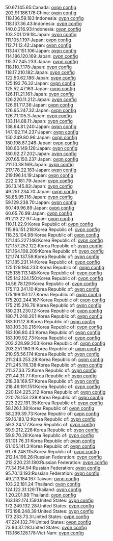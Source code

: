 50.67.145.65:Canada: [ovpn config](vpn/50_67_145_65.ovpn)  
202.91.186.178:China: [ovpn config](vpn/202_91_186_178.ovpn)  
118.136.59.183:Indonesia: [ovpn config](vpn/118_136_59_183.ovpn)  
118.137.36.43:Indonesia: [ovpn config](vpn/118_137_36_43.ovpn)  
140.0.216.93:Indonesia: [ovpn config](vpn/140_0_216_93.ovpn)  
103.201.129.18:Japan: [ovpn config](vpn/103_201_129_18.ovpn)  
111.105.1.197:Japan: [ovpn config](vpn/111_105_1_197.ovpn)  
112.71.12.42:Japan: [ovpn config](vpn/112_71_12_42.ovpn)  
113.147.151.106:Japan: [ovpn config](vpn/113_147_151_106.ovpn)  
114.186.120.169:Japan: [ovpn config](vpn/114_186_120_169.ovpn)  
115.37.245.233:Japan: [ovpn config](vpn/115_37_245_233.ovpn)  
118.110.7.178:Japan: [ovpn config](vpn/118_110_7_178.ovpn)  
118.17.210.182:Japan: [ovpn config](vpn/118_17_210_182.ovpn)  
122.50.62.186:Japan: [ovpn config](vpn/122_50_62_186.ovpn)  
125.192.76.32:Japan: [ovpn config](vpn/125_192_76_32.ovpn)  
125.52.47.163:Japan: [ovpn config](vpn/125_52_47_163.ovpn)  
126.111.21.161:Japan: [ovpn config](vpn/126_111_21_161.ovpn)  
126.220.11.212:Japan: [ovpn config](vpn/126_220_11_212.ovpn)  
126.61.117.36:Japan: [ovpn config](vpn/126_61_117_36.ovpn)  
126.65.247.32:Japan: [ovpn config](vpn/126_65_247_32.ovpn)  
126.71.105.3:Japan: [ovpn config](vpn/126_71_105_3.ovpn)  
133.114.88.11:Japan: [ovpn config](vpn/133_114_88_11.ovpn)  
138.64.81.240:Japan: [ovpn config](vpn/138_64_81_240.ovpn)  
147.192.114.237:Japan: [ovpn config](vpn/147_192_114_237.ovpn)  
150.249.80.96:Japan: [ovpn config](vpn/150_249_80_96.ovpn)  
180.198.87.246:Japan: [ovpn config](vpn/180_198_87_246.ovpn)  
180.60.149.128:Japan: [ovpn config](vpn/180_60_149_128.ovpn)  
180.92.27.202:Japan: [ovpn config](vpn/180_92_27_202.ovpn)  
207.65.150.237:Japan: [ovpn config](vpn/207_65_150_237.ovpn)  
211.10.38.169:Japan: [ovpn config](vpn/211_10_38_169.ovpn)  
217.178.22.183:Japan: [ovpn config](vpn/217_178_22_183.ovpn)  
219.196.14.19:Japan: [ovpn config](vpn/219_196_14_19.ovpn)  
222.0.181.79:Japan: [ovpn config](vpn/222_0_181_79.ovpn)  
36.13.145.83:Japan: [ovpn config](vpn/36_13_145_83.ovpn)  
49.251.234.70:Japan: [ovpn config](vpn/49_251_234_70.ovpn)  
58.85.95.116:Japan: [ovpn config](vpn/58_85_95_116.ovpn)  
59.129.238.70:Japan: [ovpn config](vpn/59_129_238_70.ovpn)  
60.149.96.89:Japan: [ovpn config](vpn/60_149_96_89.ovpn)  
60.65.76.99:Japan: [ovpn config](vpn/60_65_76_99.ovpn)  
61.213.22.97:Japan: [ovpn config](vpn/61_213_22_97.ovpn)  
110.11.22.9:Korea Republic of: [ovpn config](vpn/110_11_22_9.ovpn)  
115.86.151.218:Korea Republic of: [ovpn config](vpn/115_86_151_218.ovpn)  
118.35.104.98:Korea Republic of: [ovpn config](vpn/118_35_104_98.ovpn)  
121.145.227.146:Korea Republic of: [ovpn config](vpn/121_145_227_146.ovpn)  
121.157.252.122:Korea Republic of: [ovpn config](vpn/121_157_252_122.ovpn)  
121.164.108.209:Korea Republic of: [ovpn config](vpn/121_164_108_209.ovpn)  
121.174.137.59:Korea Republic of: [ovpn config](vpn/121_174_137_59.ovpn)  
121.185.231.14:Korea Republic of: [ovpn config](vpn/121_185_231_14.ovpn)  
125.129.184.233:Korea Republic of: [ovpn config](vpn/125_129_184_233.ovpn)  
125.135.113.148:Korea Republic of: [ovpn config](vpn/125_135_113_148.ovpn)  
125.142.124.150:Korea Republic of: [ovpn config](vpn/125_142_124_150.ovpn)  
14.56.78.129:Korea Republic of: [ovpn config](vpn/14_56_78_129.ovpn)  
175.113.241.10:Korea Republic of: [ovpn config](vpn/175_113_241_10.ovpn)  
175.199.151.127:Korea Republic of: [ovpn config](vpn/175_199_151_127.ovpn)  
175.202.244.167:Korea Republic of: [ovpn config](vpn/175_202_244_167.ovpn)  
175.215.216.76:Korea Republic of: [ovpn config](vpn/175_215_216_76.ovpn)  
180.231.230.12:Korea Republic of: [ovpn config](vpn/180_231_230_12.ovpn)  
180.71.248.201:Korea Republic of: [ovpn config](vpn/180_71_248_201.ovpn)  
183.101.12.8:Korea Republic of: [ovpn config](vpn/183_101_12_8.ovpn)  
183.103.30.216:Korea Republic of: [ovpn config](vpn/183_103_30_216.ovpn)  
183.108.80.43:Korea Republic of: [ovpn config](vpn/183_108_80_43.ovpn)  
183.109.92.73:Korea Republic of: [ovpn config](vpn/183_109_92_73.ovpn)  
203.228.99.203:Korea Republic of: [ovpn config](vpn/203_228_99_203.ovpn)  
203.251.180.9:Korea Republic of: [ovpn config](vpn/203_251_180_9.ovpn)  
210.95.56.174:Korea Republic of: [ovpn config](vpn/210_95_56_174.ovpn)  
211.243.253.28:Korea Republic of: [ovpn config](vpn/211_243_253_28.ovpn)  
211.245.116.138:Korea Republic of: [ovpn config](vpn/211_245_116_138.ovpn)  
211.37.33.75:Korea Republic of: [ovpn config](vpn/211_37_33_75.ovpn)  
211.44.31.77:Korea Republic of: [ovpn config](vpn/211_44_31_77.ovpn)  
218.38.169.57:Korea Republic of: [ovpn config](vpn/218_38_169_57.ovpn)  
218.49.191.151:Korea Republic of: [ovpn config](vpn/218_49_191_151.ovpn)  
220.124.225.212:Korea Republic of: [ovpn config](vpn/220_124_225_212.ovpn)  
220.78.153.238:Korea Republic of: [ovpn config](vpn/220_78_153_238.ovpn)  
223.222.191.35:Korea Republic of: [ovpn config](vpn/223_222_191_35.ovpn)  
58.126.1.38:Korea Republic of: [ovpn config](vpn/58_126_1_38.ovpn)  
58.239.39.73:Korea Republic of: [ovpn config](vpn/58_239_39_73.ovpn)  
59.16.183.12:Korea Republic of: [ovpn config](vpn/59_16_183_12.ovpn)  
59.3.24.177:Korea Republic of: [ovpn config](vpn/59_3_24_177.ovpn)  
59.9.212.226:Korea Republic of: [ovpn config](vpn/59_9_212_226.ovpn)  
59.9.70.28:Korea Republic of: [ovpn config](vpn/59_9_70_28.ovpn)  
61.101.76.31:Korea Republic of: [ovpn config](vpn/61_101_76_31.ovpn)  
61.105.141.3:Korea Republic of: [ovpn config](vpn/61_105_141_3.ovpn)  
61.79.248.115:Korea Republic of: [ovpn config](vpn/61_79_248_115.ovpn)  
212.14.196.26:Russian Federation: [ovpn config](vpn/212_14_196_26.ovpn)  
212.220.231.180:Russian Federation: [ovpn config](vpn/212_220_231_180.ovpn)  
77.34.154.94:Russian Federation: [ovpn config](vpn/77_34_154_94.ovpn)  
95.70.13.193:Russian Federation: [ovpn config](vpn/95_70_13_193.ovpn)  
49.213.184.167:Taiwan: [ovpn config](vpn/49_213_184_167.ovpn)  
103.22.181.24:Thailand: [ovpn config](vpn/103_22_181_24.ovpn)  
124.122.31.129:Thailand: [ovpn config](vpn/124_122_31_129.ovpn)  
1.20.201.88:Thailand: [ovpn config](vpn/1_20_201_88.ovpn)  
163.182.174.159:United States: [ovpn config](vpn/163_182_174_159.ovpn)  
172.249.132.28:United States: [ovpn config](vpn/172_249_132_28.ovpn)  
173.198.248.39:United States: [ovpn config](vpn/173_198_248_39.ovpn)  
173.233.73.3:United States: [ovpn config](vpn/173_233_73_3.ovpn)  
47.224.132.74:United States: [ovpn config](vpn/47_224_132_74.ovpn)  
73.93.37.28:United States: [ovpn config](vpn/73_93_37_28.ovpn)  
113.166.128.178:Viet Nam: [ovpn config](vpn/113_166_128_178.ovpn)  
